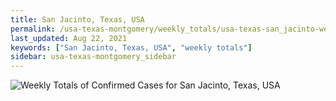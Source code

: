 ```yaml
---
title: San Jacinto, Texas, USA
permalink: /usa-texas-montgomery/weekly_totals/usa-texas-san_jacinto-weekly_totals.html
last_updated: Aug 22, 2021
keywords: ["San Jacinto, Texas, USA", "weekly totals"]
sidebar: usa-texas-montgomery_sidebar
---
```


![Weekly Totals of Confirmed Cases for San Jacinto, Texas, USA](/covid_tracker/images/graphs/usa-texas-san_jacinto-weekly_totals_graph.png)
